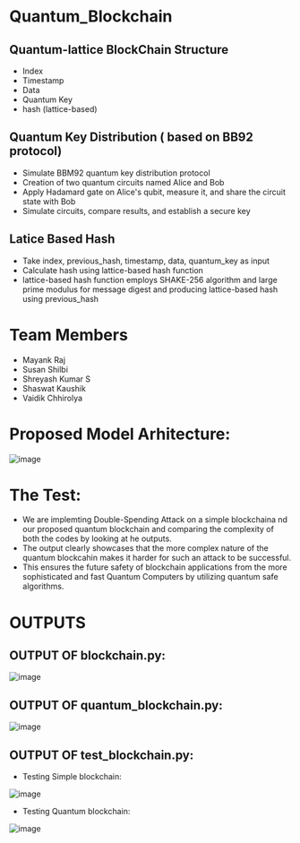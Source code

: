# Quantum_Blockchain

## Quantum-lattice BlockChain Structure
* Index
* Timestamp
* Data
* Quantum Key
* hash (lattice-based)


## Quantum Key Distribution ( based on BB92 protocol)
* Simulate BBM92 quantum key distribution protocol
* Creation of two quantum circuits named Alice and Bob
* Apply Hadamard gate on Alice's qubit, measure it, and share the circuit state with Bob
* Simulate circuits, compare results, and establish a secure key


## Latice Based Hash
* Take index, previous_hash, timestamp, data, quantum_key as input
* Calculate hash using lattice-based hash function 
* lattice-based hash function employs SHAKE-256 algorithm and large prime modulus for message digest and producing lattice-based hash using previous_hash


# Team Members
* Mayank Raj
* Susan Shilbi
* Shreyash Kumar S
* Shaswat Kaushik
* Vaidik Chhirolya

# Proposed Model Arhitecture:
![image](https://github.com/Mayank-902/Quantum_Blockchain/assets/76254590/fc64e23e-57aa-4ad0-b0c2-ae02ba14c0e3)

# The Test:
* We are implemting Double-Spending Attack on a simple blockchaina nd our proposed quantum blockchain and comparing the complexity of both the codes by looking at he outputs.
* The output clearly showcases that the more complex nature of the quantum blockcahin makes it harder for such an attack to be successful.
* This ensures the future safety of blockchain applications from the more sophisticated and fast Quantum Computers by utilizing quantum safe algorithms.
 
# OUTPUTS
## OUTPUT OF blockchain.py:
![image](https://github.com/Mayank-902/Quantum_Blockchain/assets/76254590/df8949f5-7929-4040-91bf-56e72810b6fb)

## OUTPUT OF quantum_blockchain.py:
![image](https://github.com/Mayank-902/Quantum_Blockchain/assets/76254590/6d3764b6-580b-445f-84cd-55d338848f35)

## OUTPUT OF test_blockchain.py:

* Testing Simple blockchain:

![image](https://github.com/Mayank-902/Quantum_Blockchain/assets/76254590/9cb596c1-47e0-494c-95b2-89143c82473c)
  
* Testing Quantum blockchain:

![image](https://github.com/Mayank-902/Quantum_Blockchain/assets/76254590/1afdf03d-a55f-43a8-ac07-62aa6541e1a9)
